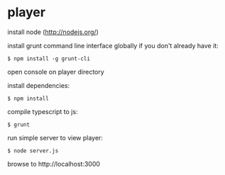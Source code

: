 player
======

install node (http://nodejs.org/)

install grunt command line interface globally if you don't already have it:

```$ npm install -g grunt-cli```

open console on player directory

install dependencies:

```$ npm install```

compile typescript to js:

```$ grunt```

run simple server to view player:

```$ node server.js```

browse to http://localhost:3000
